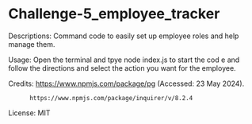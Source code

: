 # Challenge-5_employee_tracker
Descriptions: Command code to easily set up employee roles and help manage them.

Usage: Open the terminal and tpye node index.js to start the cod e and follow the directions and select the action you want for the employee.

Credits:  https://www.npmjs.com/package/pg (Accessed: 23 May 2024).  

          https://www.npmjs.com/package/inquirer/v/8.2.4 

License: MIT
